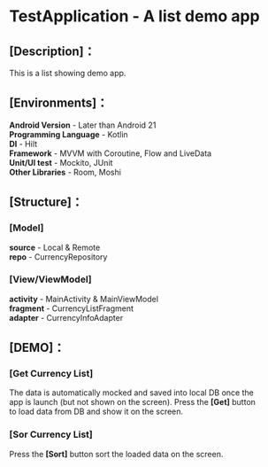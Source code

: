# TestApplication - A list demo app

## [Description]：

This is a list showing demo app. 

## [Environments]：

**Android Version** - Later than Android 21  
**Programming Language** - Kotlin  
**DI** - Hilt  
**Framework** - MVVM with Coroutine, Flow and LiveData  
**Unit/UI test** - Mockito, JUnit  
**Other Libraries** - Room, Moshi  

## [Structure]：
### [Model]
**source** - Local & Remote  
**repo** - CurrencyRepository  

### [View/ViewModel]
**activity** - MainActivity & MainViewModel  
**fragment** - CurrencyListFragment  
**adapter** - CurrencyInfoAdapter  

## [DEMO]：

### [Get Currency List]
The data is automatically mocked and saved into local DB once the  
app is launch (but not shown on the screen). Press the **[Get]** button  
to load data from DB and show it on the screen.  

### [Sor Currency List]
Press the **[Sort]** button sort the loaded data on the screen.  

